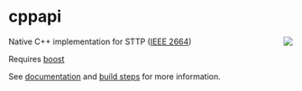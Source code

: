 # cppapi

<img align="right" src="https://raw.githubusercontent.com/sttp/cppapi/master/src/sttp.png">

Native C++ implementation for STTP ([IEEE 2664](https://standards.ieee.org/project/2664.html))

Requires [boost](https://www.boost.org/)

See [documentation](https://sttp.github.io/documentation/) and [build steps](src) for more information.
